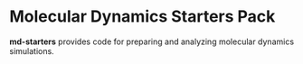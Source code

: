 # Molecular Dynamics Starters Pack

**md-starters** provides code for preparing and analyzing molecular dynamics simulations.
